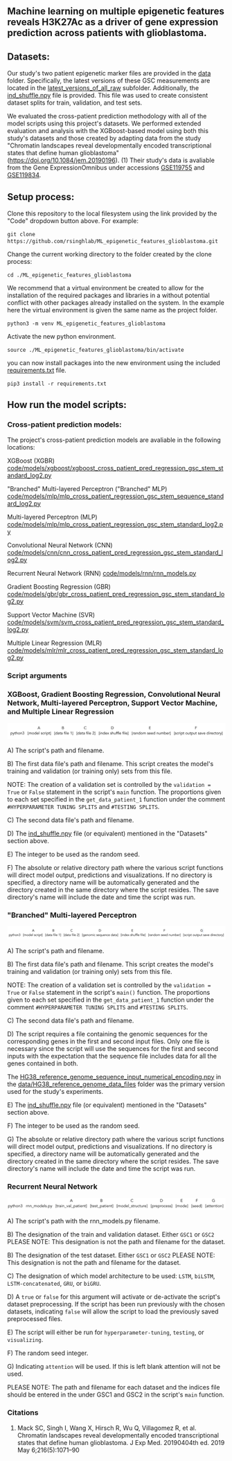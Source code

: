 ## Machine learning on multiple epigenetic features reveals H3K27Ac as a driver of gene expression prediction across patients with glioblastoma.

## Datasets:
Our study's two patient epigenetic marker files are provided in the [data](data) folder. Specifically, the latest versions of these GSC measurements are located in the [latest_versions_of_all_raw](data/latest_versions_of_all_raw) subfolder. Additionally, the [ind_shuffle.npy](data/ind_shuffle.npy) file is provided. This file was used to create consistent dataset splits for train, validation, and test sets.

We evaluated the cross-patient prediction methodology with all of the model scripts using this project's datasets. We performed extended evaluation and analysis with the XGBoost-based model using both this study's datasets and those created by adapting data from the study "Chromatin landscapes reveal developmentally encoded transcriptional states that define human glioblastoma" (https://doi.org/10.1084/jem.20190196). (1) Their study's data is avaliable from the Gene ExpressionOmnibus under accessions [GSE119755](https://www.ncbi.nlm.nih.gov/geo/query/acc.cgi?acc=GSE119755) and [GSE119834](https://www.ncbi.nlm.nih.gov/geo/query/acc.cgi?acc=GSE119834).  

## Setup process:

Clone this repository to the local filesystem using the link provided by the "Code" dropdown button above. For example:

```
git clone https://github.com/rsinghlab/ML_epigenetic_features_glioblastoma.git
```

Change the current working directory to the folder created by the clone process:

```
cd ./ML_epigenetic_features_glioblastoma
```

We recommend that a virtual environment be created to allow for the installation of the required packages and libraries in a without potential conflict with other packages already installed on the system. In the example here the virtual environment is given the same name as the project folder.

```
python3 -m venv ML_epigenetic_features_glioblastoma
```

Activate the new python environment.

```
source ./ML_epigenetic_features_glioblastoma/bin/activate
```

you can now install packages into the new environment using the included [requirements.txt](requirements.txt) file.

```
pip3 install -r requirements.txt
```

## How run the model scripts:

### Cross-patient prediction models:

The project's cross-patient prediction models are avaliable in the following locations:

XGBoost (XGBR) [code/models/xgboost/xgboost_cross_patient_pred_regression_gsc_stem_standard_log2.py](code/models/xgboost/xgboost_cross_patient_pred_regression_gsc_stem_standard_log2.py)

"Branched" Multi-layered Perceptron ("Branched" MLP)
[code/models/mlp/mlp_cross_patient_regression_gsc_stem_sequence_standard_log2.py](code/models/mlp/mlp_cross_patient_regression_gsc_stem_sequence_standard_log2.py)

Multi-layered Perceptron (MLP)
[code/models/mlp/mlp_cross_patient_regression_gsc_stem_standard_log2.py](code/models/mlp/mlp_cross_patient_regression_gsc_stem_standard_log2.py)

Convolutional Neural Network (CNN) 
[code/models/cnn/cnn_cross_patient_pred_regression_gsc_stem_standard_log2.py](code/models/cnn/cnn_cross_patient_pred_regression_gsc_stem_standard_log2.py)

Recurrent Neural Network (RNN)
[code/models/rnn/rnn_models.py](code/models/rnn/rnn_models.py)

Gradient Boosting Regression (GBR)
[code/models/gbr/gbr_cross_patient_pred_regression_gsc_stem_standard_log2.py](code/models/gbr/gbr_cross_patient_pred_regression_gsc_stem_standard_log2.py)

Support Vector Machine (SVR)
[code/models/svm/svm_cross_patient_pred_regression_gsc_stem_standard_log2.py](code/models/svm/svm_cross_patient_pred_regression_gsc_stem_standard_log2.py)

Multiple Linear Regression (MLR)
[code/models/mlr/mlr_cross_patient_pred_regression_gsc_stem_standard_log2.py](code/models/mlr/mlr_cross_patient_pred_regression_gsc_stem_standard_log2.py)

### Script arguments
### XGBoost, Gradient Boosting Regression, Convolutional Neural Network, Multi-layered Perceptron, Support Vector Machine, and Multiple Linear Regression
![script argument arrangement](assets/script_usage_image_1.jpeg)

A) The script's path and filename.

B) The first data file's path and filename. This script creates the model's training and validation (or training only) sets from this file. 



NOTE: The creation of a validation set is controlled by the ```validation = True``` or ```False``` statement in the script's ```main``` function. The proportions given to each set specified in the ```get_data_patient_1``` function under the comment ```#HYPERPARAMETER TUNING SPLITS``` and ```#TESTING SPLITS```.

C) The second data file's path and filename.

D) The [ind_shuffle.npy](data/ind_shuffle.npy) file (or equivalent) mentioned in the "Datasets" section above.

E) The integer to be used as the random seed.

F) The absolute or relative directory path where the various script functions will direct model output, predictions and visualizations. If no directory is specified, a directory name will be automatically generated and the directory created in the same directory where the script resides. The save directory's name will include the date and time the script was run.


### "Branched" Multi-layered Perceptron
![script argument arrangement 2](assets/script_usage_image_2.jpeg)

A) The script's path and filename.

B) The first data file's path and filename. This script creates the model's training and validation (or training only) sets from this file. 



NOTE: The creation of a validation set is controlled by the ```validation = True``` or ```False``` statement in the script's ```main()``` function. The proportions given to each set specified in the ```get_data_patient_1``` function under the comment ```#HYPERPARAMETER TUNING SPLITS``` and ```#TESTING SPLITS```.

C) The second data file's path and filename.

D) The script requires a file containing the genomic sequences for the corresponding genes in the first and second input files. Only one file is necessary since the script will use the sequences for the first and second inputs with the expectation that the sequence file includes data for all the genes contained in both. 

The [HG38_reference_genome_sequence_input_numerical_encoding.npy](data/HG38_reference_genome_data_files/HG38_reference_genome_sequence_input_numerical_encoding.npy) in the [data/HG38_reference_genome_data_files](data/HG38_reference_genome_data_files) folder was the primary version used for the study's experiments. 

E) The [ind_shuffle.npy](data/ind_shuffle.npy) file (or equivalent) mentioned in the "Datasets" section above.

F) The integer to be used as the random seed.

G) The absolute or relative directory path where the various script functions will direct model output, predictions and visualizations. If no directory is specified, a directory name will be automatically generated and the directory created in the same directory where the script resides. The save directory's name will include the date and time the script was run.


### Recurrent Neural Network
![script argument arrangement 3](assets/script_usage_image_3.jpeg)

A) The script's path with the rnn_models.py filename.

B) The designation of the train and validation dataset. Either ```GSC1``` or ```GSC2``` PLEASE NOTE: This designation is not the path and filename for the dataset.

B) The designation of the test dataset. Either ```GSC1``` or ```GSC2``` PLEASE NOTE: This designation is not the path and filename for the dataset.

C) The designation of which model architecture to be used: ```LSTM```, ```biLSTM```, ```LSTM-concatenated```, ```GRU```, or ```biGRU```.

D) A ```true``` or ```false``` for this argument will activate or de-activate the script's dataset preprocessing. If the script has been run previously with the chosen datasets, indicating ```false``` will allow the script to load the previously saved preprocessed files. 

E) The script will either be run for ```hyperparameter-tuning```, ```testing```, or ```visualizing```. 

F) The random seed integer.

G) Indicating ```attention``` will be used. If this is left blank attention will not be used.


PLEASE NOTE: The path and filename for each dataset and the indices file should be entered in the under GSC1 and GSC2 in the script's ```main``` function.

### Citations
1. Mack SC, Singh I, Wang X, Hirsch R, Wu Q, Villagomez R, et al. Chromatin landscapes reveal developmentally encoded transcriptional states that define human glioblastoma. J Exp Med. 20190404th ed. 2019 May 6;216(5):1071–90

